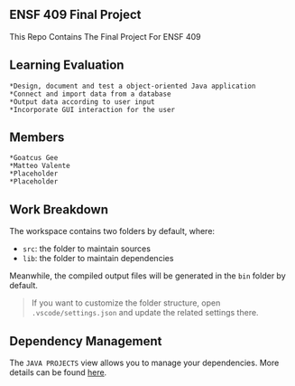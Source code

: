 ## ENSF 409 Final Project

This Repo Contains The Final Project For ENSF 409

## Learning Evaluation

    *Design, document and test a object-oriented Java application
    *Connect and import data from a database
    *Output data according to user input
    *Incorporate GUI interaction for the user

## Members

    *Goatcus Gee
    *Matteo Valente
    *Placeholder
    *Placeholder

## Work Breakdown

The workspace contains two folders by default, where:

- `src`: the folder to maintain sources
- `lib`: the folder to maintain dependencies

Meanwhile, the compiled output files will be generated in the `bin` folder by default.

> If you want to customize the folder structure, open `.vscode/settings.json` and update the related settings there.

## Dependency Management

The `JAVA PROJECTS` view allows you to manage your dependencies. More details can be found [here](https://github.com/microsoft/vscode-java-dependency#manage-dependencies).
